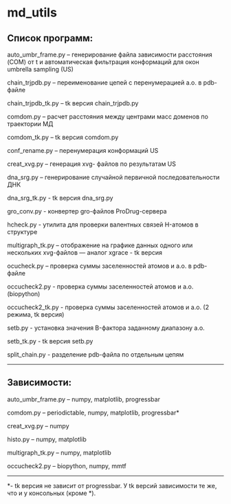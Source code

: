 # md_utils
## Список программ:

auto_umbr_frame.py – генерирование файла зависимости расстояния (COM) от
 t и автоматическая фильтрация конформаций для окон umbrella sampling (US)

chain_trjpdb.py – переименование цепей с перенумерацией а.о. в pdb-файле

chain_trjpdb_tk.py – tk версия chain_trjpdb.py

comdom.py – расчет расстояния между центрами масс доменов по траектории МД

comdom_tk.py – tk версия comdom.py

conf_rename.py – перенумерация конформаций US

creat_xvg.py – генерация xvg- файлов по результатам US

dna_srg.py – генерирование случайной первичной последовательности ДНК

dna_srg_tk.py - tk версия dna_srg.py

gro_conv.py - конвертер gro-файлов ProDrug-сервера

hcheck.py - утилита для проверки валентных связей H-атомов в структуре

multigraph_tk.py – отображение на графике данных одного или нескольких xvg-файлов
 — аналог xgrace - tk версия

ocucheck.py – проверка суммы заселенностей атомов и а.о. в pdb-файле

occucheck2.py - проверка суммы заселенностей атомов и а.о. (biopython)

occucheck2_tk.py - проверка суммы заселенностей атомов и а.о. (2 режима, tk версия)

setb.py  - установка значения B-фактора заданному диапазону а.о.

setb_tk.py - tk версия  setb.py

split_chain.py - разделение pdb-файла по отдельным цепям

________________________________________________________________________
## Зависимости:

auto_umbr_frame.py – numpy, matplotlib, progressbar

comdom.py –  periodictable, numpy, matplotlib, progressbar*

creat_xvg.py – numpy

histo.py – numpy, matplotlib

multigraph_tk.py – numpy, matplotlib

occucheck2.py – biopython, numpy, mmtf

________________________________________________________________________
*- tk версия не зависит от progressbar.
У tk версий зависимости те же, что и у консольных (кроме *).
